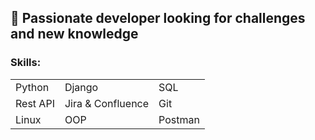 ## :round_pushpin: Passionate developer looking for challenges and new knowledge


### Skills:
<table>
  <tr>
    <td>Python</td>
    <td>Django</td>
    <td>SQL</td>
  </tr>
  <tr>
    <td>Rest API</td>
    <td>Jira & Confluence</td>
    <td>Git</td>
  </tr>
  <tr>
    <td>Linux</td>
    <td>OOP</td>
    <td>Postman</td>
  </tr>
</table>
